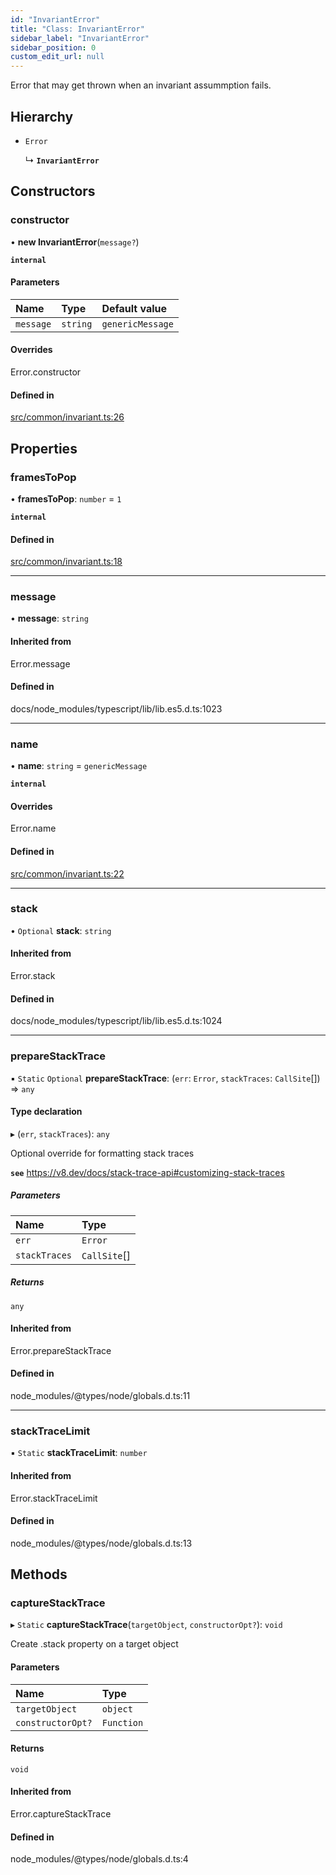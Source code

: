 ```yaml
---
id: "InvariantError"
title: "Class: InvariantError"
sidebar_label: "InvariantError"
sidebar_position: 0
custom_edit_url: null
---
```


Error that may get thrown when an invariant assummption fails.

## Hierarchy

- `Error`

  ↳ **`InvariantError`**

## Constructors

### constructor

• **new InvariantError**(`message?`)

**`internal`**

#### Parameters

| Name      | Type     | Default value    |
| :-------- | :------- | :--------------- |
| `message` | `string` | `genericMessage` |

#### Overrides

Error.constructor

#### Defined in

[src/common/invariant.ts:26](https://github.com/PrasoonPratham/nftlabs-sdk-ts/blob/3077f6d/src/common/invariant.ts#L26)

## Properties

### framesToPop

• **framesToPop**: `number` = `1`

**`internal`**

#### Defined in

[src/common/invariant.ts:18](https://github.com/PrasoonPratham/nftlabs-sdk-ts/blob/3077f6d/src/common/invariant.ts#L18)

---

### message

• **message**: `string`

#### Inherited from

Error.message

#### Defined in

docs/node_modules/typescript/lib/lib.es5.d.ts:1023

---

### name

• **name**: `string` = `genericMessage`

**`internal`**

#### Overrides

Error.name

#### Defined in

[src/common/invariant.ts:22](https://github.com/PrasoonPratham/nftlabs-sdk-ts/blob/3077f6d/src/common/invariant.ts#L22)

---

### stack

• `Optional` **stack**: `string`

#### Inherited from

Error.stack

#### Defined in

docs/node_modules/typescript/lib/lib.es5.d.ts:1024

---

### prepareStackTrace

▪ `Static` `Optional` **prepareStackTrace**: (`err`: `Error`, `stackTraces`: `CallSite`[]) => `any`

#### Type declaration

▸ (`err`, `stackTraces`): `any`

Optional override for formatting stack traces

**`see`** https://v8.dev/docs/stack-trace-api#customizing-stack-traces

##### Parameters

| Name          | Type         |
| :------------ | :----------- |
| `err`         | `Error`      |
| `stackTraces` | `CallSite`[] |

##### Returns

`any`

#### Inherited from

Error.prepareStackTrace

#### Defined in

node_modules/@types/node/globals.d.ts:11

---

### stackTraceLimit

▪ `Static` **stackTraceLimit**: `number`

#### Inherited from

Error.stackTraceLimit

#### Defined in

node_modules/@types/node/globals.d.ts:13

## Methods

### captureStackTrace

▸ `Static` **captureStackTrace**(`targetObject`, `constructorOpt?`): `void`

Create .stack property on a target object

#### Parameters

| Name              | Type       |
| :---------------- | :--------- |
| `targetObject`    | `object`   |
| `constructorOpt?` | `Function` |

#### Returns

`void`

#### Inherited from

Error.captureStackTrace

#### Defined in

node_modules/@types/node/globals.d.ts:4
